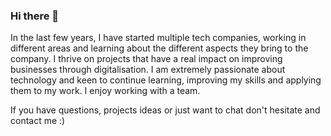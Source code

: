 ### Hi there 👋

In the last few years, I have started multiple tech companies, working in different areas and learning about the different aspects they bring to the company.  I thrive on projects that have a real impact on improving businesses through digitalisation. I am extremely passionate about technology and keen to continue learning, improving my skills and applying them to my work. I enjoy working with a team.

If you have questions, projects ideas or just want to chat don't hesitate and contact me :)
<!--
**Enrikerf/enrikerf** is a ✨ _special_ ✨ repository because its `README.md` (this file) appears on your GitHub profile.

Here are some ideas to get you started:

- 🔭 I’m currently working on ...
- 🌱 I’m currently learning ...
- 👯 I’m looking to collaborate on ...
- 🤔 I’m looking for help with ...
- 💬 Ask me about ...
- 📫 How to reach me: ...
- 😄 Pronouns: ...
- ⚡ Fun fact: ...
-->
